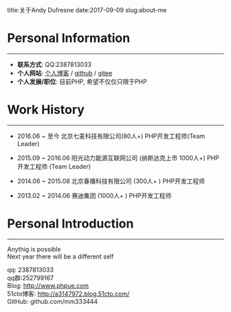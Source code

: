 title:关于Andy Dufresne
date:2017-09-09
slug:about-me

# Personal Information
---
- **联系方式**: QQ:2387813033
- **个人网站**: [个人博客](www.phpue.com) / [github](https://github.com/mm333444) / [gitee](https://gitee.com/ccnv07/)
- **个人发展/职位**: 目前PHP, 希望不仅仅只限于PHP

# Work History
---
- 2016.06 ~ 至今 北京七麦科技有限公司(80人+) PHP开发工程师(Team Leader)

- 2015.09 ~ 2016.06 阳光动力能源互联网公司 (纳斯达克上市 1000人+) PHP开发工程师 (Team Leader)

- 2014.06 ~ 2015.08 北京春播科技有限公司 (300人+ ) PHP开发工程师

- 2013.02 ~ 2014.06 赛迪集团 (1000人+ ) PHP开发工程师

# Personal Introduction
---
Anythig is possible<br />
Next year there will be a different self <br />


qq: 2387813033 <br/>
qq群:252799167 <br/>
Blog: http://www.phpue.com <br/>
51cto博客: http://a3147972.blog.51cto.com/ <br/>
GitHub: github.com/mm333444 <br/>
